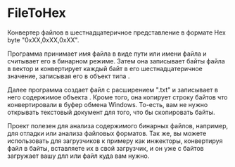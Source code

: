 # FileToHex
Конвертер файлов в шестнадцатеричное представление в формате Hex byte "0xXX,0xXX,0xXX".

Программа принимает имя файла в виде пути или имени файла и считывает его в бинарном режиме. Затем она записывает байты файла в вектор и конвертирует каждый байт в его шестнадцатеричное значение, записывая его в объект типа <ostringstream>.

Далее программа создает файл с расширением ".txt" и записывает в него содержимое объекта <ostringstream>. Кроме того, она копирует строку байтов что конвертировали в буфер обмена Windows. То-есть, вам не нужно открывать текстовый документ для того, что бы скопировать байты. 

Проект полезен для анализа содержимого бинарных файлов, например, для отладки или анализа файловых форматов. Так же, вы можете использовать для загрузчиков к примеру как инжекторы, конвертируя файл в байты, вставляете их в свой загрузчик, и он уже с байтов загружает вашу длл или файл куда вам нужно. 
